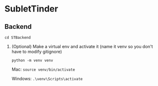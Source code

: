 # SubletTinder

## Backend

```
cd STBackend
```

1. (Optional) Make a virtual env and activate it (name it venv so you don't have to modify gitignore)

   ```
   python -m venv venv
   ```

   Mac: `source venv/bin/activate`

   Windows: `.\venv\Scripts\activate`

